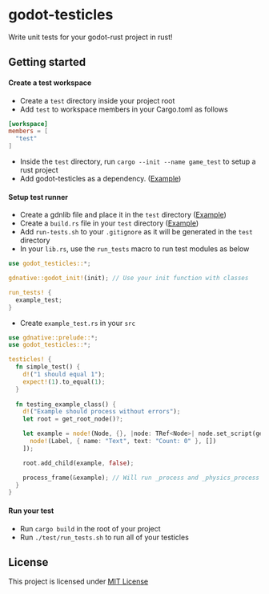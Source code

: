 # godot-testicles
Write unit tests for your godot-rust project in rust!


## Getting started

#### Create a test workspace
* Create a `test` directory inside your project root
* Add `test` to workspace members in your Cargo.toml as follows
```toml
[workspace]
members = [
  "test"
]
```
* Inside the `test` directory, run `cargo --init --name game_test` to setup a rust project
* Add godot-testicles as a dependency. ([Example](./example/Cargo.toml.example))

#### Setup test runner
* Create a gdnlib file and place it in the `test` directory ([Example](./example/test.gdnlib))
* Create a `build.rs` file in your `test` directory ([Example](./example/build.rs))
* Add `run-tests.sh` to your `.gitignore` as it will be generated in the `test` directory
* In your `lib.rs`, use the `run_tests` macro to run test modules as below
```rust
use godot_testicles::*;

gdnative::godot_init!(init); // Use your init function with classes

run_tests! {
  example_test;
}
```
* Create `example_test.rs` in your `src`
```rust
use gdnative::prelude::*;
use godot_testicles::*;

testicles! {
  fn simple_test() {
    d!("1 should equal 1");
    expect!(1).to_equal(1);
  }
  
  fn testing_example_class() {
    d!("Example should process without errors");
    let root = get_root_node()?;

    let example = node!(Node, {}, |node: TRef<Node>| node.set_script(get_script("Example")), [
      node!(Label, { name: "Text", text: "Count: 0" }, [])
    ]);

    root.add_child(example, false);

    process_frame(&example); // Will run _process and _physics_process in Example class
  }
}
```

#### Run your test
* Run `cargo build` in the root of your project
* Run `./test/run_tests.sh` to run all of your testicles



## License
This project is licensed under [MIT License](./LICENSE)

